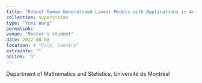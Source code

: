 ```yaml
---
title: "Robust Gamma Generalized Linear Models with Applications in Actuarial Science"
collection: supervision
type: "Yuxi Wang"
permalink: 
venue: "Master's student"
date: 2022-08-08
location: # "City, Country"
extrainfo: ""
nolink: '1'
---
```


Department of Mathematics and Statistics, Université de Montréal
